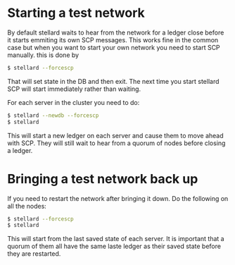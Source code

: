 # Starting a test network
By default stellard waits to hear from the network for a ledger close before it starts emmiting its own SCP messages. This works fine in the common case but when you want to start your own network you need to start SCP manually.
this is done by
```sh
$ stellard --forcescp 
```
That will set state in the DB and then exit. The next time you start stellard SCP will start immediately rather than waiting.



For each server in the cluster you need to do:
```sh
$ stellard --newdb --forcescp
$ stellard
```

This will start a new ledger on each server and cause them to move ahead with SCP. They will still wait to hear from a quorum of nodes before closing a ledger.

# Bringing a test network back up
If you need to restart the network after bringing it down. Do the following on all the nodes:
```sh
$ stellard --forcescp
$ stellard
```

This will start from the last saved state of each server. It is important that a quorum of them all have the same laste ledger as their saved state before they are restarted.
